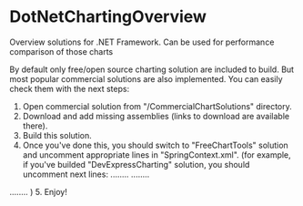 DotNetChartingOverview
=========

Overview  solutions for .NET Framework. Can be used for performance comparison of those charts


By default only free/open source charting solution are included to build. But most popular commercial solutions are also implemented. You can
easily check them with the next steps:
1. Open commercial solution from "/CommercialChartSolutions" directory.
2. Download and add missing assemblies (links to download are available there).
3. Build this solution.
4. Once you've done this, you should switch to "FreeChartTools" solution and uncomment appropriate lines in "SpringContext.xml".
(for example, if you've builded "DevExpressCharting" solution, you should uncomment  next lines:
........
                <!--<ref object="DevExpressFactory"/>-->
........
    <!--<object name="DevExpressFactory" type="DevExpressCharting.DevExpressChartFactory, DevExpressCharting, Version=1.0.0.0, Culture=neutral" singleton="false" />-->
........
)
5. Enjoy!